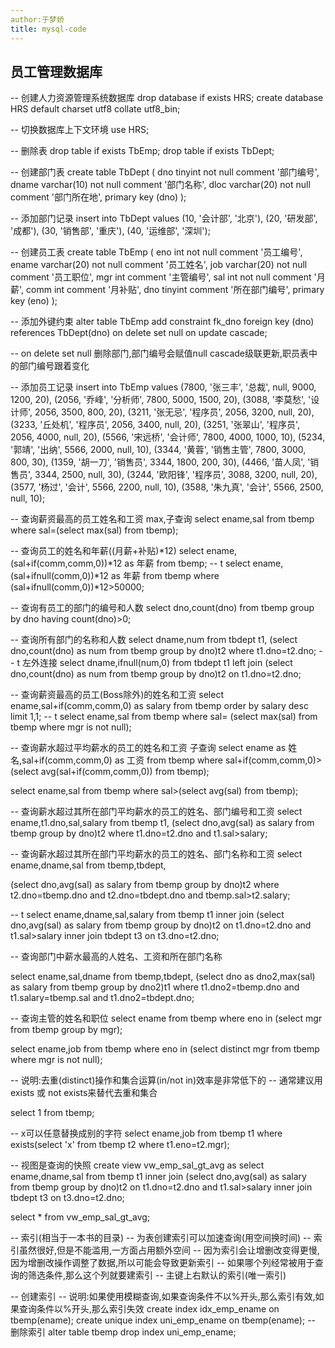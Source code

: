 ```yaml
---
author:于梦娇
title: mysql-code
---
```


## 员工管理数据库

-- 创建人力资源管理系统数据库
drop database if exists HRS;
create database HRS default charset utf8 collate utf8_bin;

-- 切换数据库上下文环境
use HRS;

-- 删除表
drop table if exists TbEmp;
drop table if exists TbDept;

-- 创建部门表
create table TbDept
(
dno tinyint not null comment '部门编号',
dname varchar(10) not null comment '部门名称',
dloc varchar(20) not null comment '部门所在地',
primary key (dno)
);

-- 添加部门记录
insert into TbDept values 
(10, '会计部', '北京'),
(20, '研发部', '成都'),
(30, '销售部', '重庆'),
(40, '运维部', '深圳');

-- 创建员工表
create table TbEmp
(
eno int not null comment '员工编号',
ename varchar(20) not null comment '员工姓名',
job varchar(20) not null comment '员工职位',
mgr int comment '主管编号',
sal int not null comment '月薪',
comm int comment '月补贴',
dno tinyint comment '所在部门编号',
primary key (eno)
);

-- 添加外键约束
alter table TbEmp add constraint fk_dno foreign key (dno) references TbDept(dno) on delete set null on update cascade;

-- on delete set null 删除部门,部门编号会赋值null  cascade级联更新,职员表中的部门编号跟着变化

-- 添加员工记录
insert into TbEmp values 
(7800, '张三丰', '总裁', null, 9000, 1200, 20),
(2056, '乔峰', '分析师', 7800, 5000, 1500, 20),
(3088, '李莫愁', '设计师', 2056, 3500, 800, 20),
(3211, '张无忌', '程序员', 2056, 3200, null, 20),
(3233, '丘处机', '程序员', 2056, 3400, null, 20),
(3251, '张翠山', '程序员', 2056, 4000, null, 20),
(5566, '宋远桥', '会计师', 7800, 4000, 1000, 10),
(5234, '郭靖', '出纳', 5566, 2000, null, 10),
(3344, '黄蓉', '销售主管', 7800, 3000, 800, 30),
(1359, '胡一刀', '销售员', 3344, 1800, 200, 30),
(4466, '苗人凤', '销售员', 3344, 2500, null, 30),
(3244, '欧阳锋', '程序员', 3088, 3200, null, 20),
(3577, '杨过', '会计', 5566, 2200, null, 10),
(3588, '朱九真', '会计', 5566, 2500, null, 10);

-- 查询薪资最高的员工姓名和工资 max,子查询
select ename,sal from tbemp where sal=(select max(sal) from tbemp);

-- 查询员工的姓名和年薪((月薪+补贴)*12)
select ename,(sal+if(comm,comm,0))*12 as 年薪 from tbemp;
-- t
select ename,(sal+ifnull(comm,0))*12 as 年薪 from tbemp where (sal+ifnull(comm,0))*12>50000;

-- 查询有员工的部门的编号和人数
select dno,count(dno) from tbemp group by dno having count(dno)>0;

-- 查询所有部门的名称和人数
select dname,num from tbdept t1,
(select dno,count(dno) as num from tbemp group by dno)t2 
where t1.dno=t2.dno;
-- t 左外连接
select dname,ifnull(num,0)
from tbdept t1 left join
(select dno,count(dno) as num from tbemp group by dno)t2 
on t1.dno=t2.dno;

-- 查询薪资最高的员工(Boss除外)的姓名和工资
select ename,sal+if(comm,comm,0) as salary from tbemp order by salary desc limit 1,1;
-- t
select ename,sal from tbemp where sal=
(select max(sal) from tbemp where mgr is not null);

-- 查询薪水超过平均薪水的员工的姓名和工资 子查询
select ename as 姓名,sal+if(comm,comm,0) as 工资 from tbemp where sal+if(comm,comm,0)>(select avg(sal+if(comm,comm,0)) from tbemp);

select ename,sal from tbemp where sal>(select avg(sal) from tbemp);

-- 查询薪水超过其所在部门平均薪水的员工的姓名、部门编号和工资
select ename,t1.dno,sal,salary from tbemp t1,
(select dno,avg(sal) as salary from tbemp group by dno)t2
where t1.dno=t2.dno and t1.sal>salary;

-- 查询薪水超过其所在部门平均薪水的员工的姓名、部门名称和工资
select ename,dname,sal from tbemp,tbdept,

(select dno,avg(sal) as salary from tbemp group by dno)t2
where t2.dno=tbemp.dno and t2.dno=tbdept.dno and tbemp.sal>t2.salary;



-- t
select ename,dname,sal,salary from tbemp t1 inner join
(select dno,avg(sal) as salary from tbemp group by dno)t2
on t1.dno=t2.dno and t1.sal>salary inner join tbdept t3 on t3.dno=t2.dno;

-- 查询部门中薪水最高的人姓名、工资和所在部门名称

select ename,sal,dname from tbemp,tbdept,
(select dno as dno2,max(sal) as salary from tbemp group by dno2)t1 
where t1.dno2=tbemp.dno and t1.salary=tbemp.sal and t1.dno2=tbdept.dno;


-- 查询主管的姓名和职位
select ename from tbemp where eno in
(select mgr from tbemp group by mgr);

select ename,job from tbemp where eno in
(select distinct mgr from tbemp where mgr is not null);

-- 说明:去重(distinct)操作和集合运算(in/not in)效率是非常低下的
-- 通常建议用exists 或 not exists来替代去重和集合

select 1 from tbemp;

-- x可以任意替换成别的字符
select ename,job from tbemp t1
where exists(select 'x' from tbemp t2 where t1.eno=t2.mgr);


-- 视图是查询的快照
create view vw_emp_sal_gt_avg as 
select ename,dname,sal from tbemp t1 inner join
(select dno,avg(sal) as salary from tbemp group by dno)t2
on t1.dno=t2.dno and t1.sal>salary inner join tbdept t3 on t3.dno=t2.dno;


select * from vw_emp_sal_gt_avg;

-- 索引(相当于一本书的目录)
-- 为表创建索引可以加速查询(用空间换时间)
-- 索引虽然很好,但是不能滥用,一方面占用额外空间
-- 因为索引会让增删改变得更慢,因为增删改操作调整了数据,所以可能会导致更新索引
-- 如果哪个列经常被用于查询的筛选条件,那么这个列就要建索引
-- 主键上右默认的索引(唯一索引)

-- 创建索引
-- 说明:如果使用模糊查询,如果查询条件不以%开头,那么索引有效,如果查询条件以%开头,那么索引失效
create index idx_emp_ename on tbemp(ename);
create unique index uni_emp_ename on tbemp(ename);
-- 删除索引
alter table tbemp drop index uni_emp_ename;







